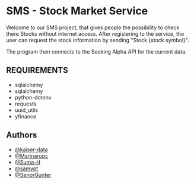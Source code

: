 
# SMS - Stock Market Service

Welcome to our SMS project, that gives people the possibility to check there Stocks without internet access.
After registering to the service, the user can request the stock information by sending "Stock {stock symbol}".

The program then connects to the Seeking Alpha API for the current data.






## REQUIREMENTS

- sqlalchemy
- sqlalchemy
- python-dotenv
- requests
- uuid_utils
- yfinance
## Authors

- [@kaiser-data](https://github.com/kaiser-data)
- [@Marinaropc](https://github.com/Marinaropc)
- [@Suma-H](https://github.com/Suma-H)
- [@samypt](https://github.com/samypt)
- [@SenorGunter](https://github.com/SenorGunter)

